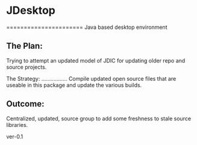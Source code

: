 # JDesktop
======================
Java based desktop environment

The Plan:
-----------------
Trying to attempt an updated model of JDIC for updating older repo and source projects.



The Strategy:
.................
Compile updated open source files that are useable in this package and update the various builds.



Outcome:
-----------------
Centralized, updated, source group to add some freshness to stale source libraries.


ver-0.1
